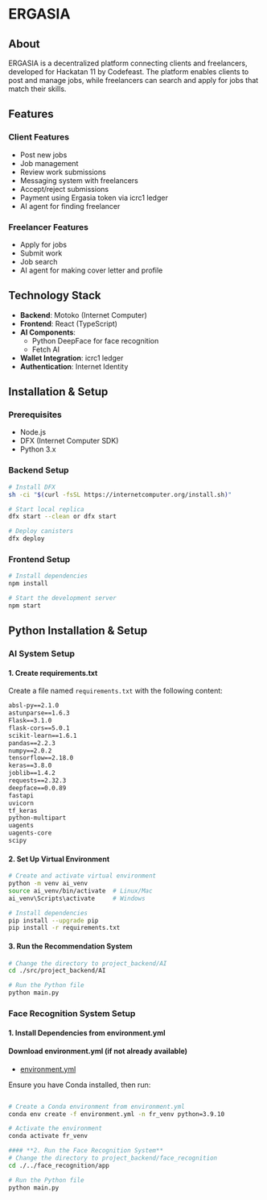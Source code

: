 # ERGASIA

## About
ERGASIA is a decentralized platform connecting clients and freelancers, developed for Hackatan 11 by Codefeast. The platform enables clients to post and manage jobs, while freelancers can search and apply for jobs that match their skills.

## Features

### Client Features
- Post new jobs
- Job management
- Review work submissions
- Messaging system with freelancers
- Accept/reject submissions
- Payment using Ergasia token via icrc1 ledger
- AI agent for finding freelancer 


### Freelancer Features
- Apply for jobs
- Submit work
- Job search
- AI agent for making cover letter and profile

## Technology Stack
- **Backend**: Motoko (Internet Computer)
- **Frontend**: React (TypeScript)
- **AI Components**: 
  - Python DeepFace for face recognition
  - Fetch AI
- **Wallet Integration**: icrc1 ledger
- **Authentication**: Internet Identity

## Installation & Setup

### Prerequisites
- Node.js 
- DFX (Internet Computer SDK)
- Python 3.x
  
### Backend Setup
```bash
# Install DFX
sh -ci "$(curl -fsSL https://internetcomputer.org/install.sh)"

# Start local replica
dfx start --clean or dfx start 

# Deploy canisters
dfx deploy
```

### Frontend Setup
```bash
# Install dependencies
npm install

# Start the development server
npm start
```

## Python Installation & Setup

### AI System Setup

#### **1. Create requirements.txt**
Create a file named `requirements.txt` with the following content:
```txt
absl-py==2.1.0
astunparse==1.6.3
Flask==3.1.0
flask-cors==5.0.1
scikit-learn==1.6.1
pandas==2.2.3
numpy==2.0.2
tensorflow==2.18.0
keras==3.8.0
joblib==1.4.2
requests==2.32.3
deepface==0.0.89
fastapi
uvicorn
tf_keras
python-multipart
uagents
uagents-core
scipy
```

#### **2. Set Up Virtual Environment**
```bash
# Create and activate virtual environment
python -m venv ai_venv
source ai_venv/bin/activate  # Linux/Mac
ai_venv\Scripts\activate     # Windows

# Install dependencies
pip install --upgrade pip
pip install -r requirements.txt
```

#### **3. Run the Recommendation System**
```bash
# Change the directory to project_backend/AI
cd ./src/project_backend/AI

# Run the Python file
python main.py
```

### Face Recognition System Setup

#### **1. Install Dependencies from environment.yml**
#### Download environment.yml (if not already available)
- [environment.yml](https://github.com/memeett/icp/blob/master/environment.yml)

Ensure you have Conda installed, then run:
```bash

# Create a Conda environment from environment.yml
conda env create -f environment.yml -n fr_venv python=3.9.10

# Activate the environment
conda activate fr_venv

#### **2. Run the Face Recognition System**
# Change the directory to project_backend/face_recognition
cd ./../face_recognition/app

# Run the Python file
python main.py
```
